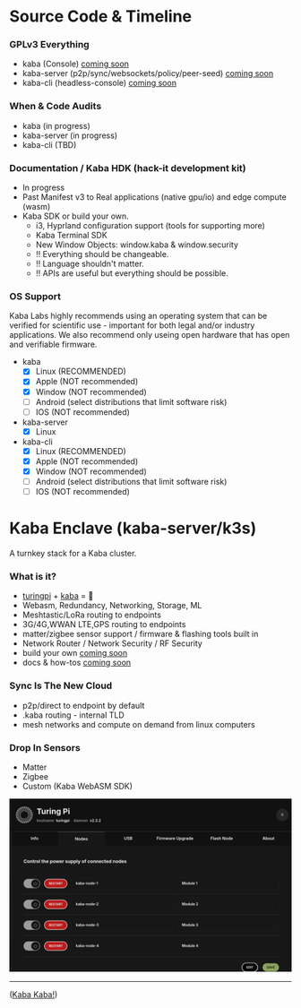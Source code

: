 # Source Code & Timeline

### GPLv3 Everything

- kaba (Console) [coming soon](https://github.com/kaba-labs)
- kaba-server (p2p/sync/websockets/policy/peer-seed) [coming soon](https://github.com/kaba-labs)
- kaba-cli (headless-console) [coming soon](https://github.com/kaba-labs)

### When & Code Audits

- kaba (in progress)
- kaba-server (in progress)
- kaba-cli (TBD)

### Documentation / Kaba HDK (hack-it development kit)

- In progress
- Past Manifest v3 to Real applications (native gpu/io) and edge compute (wasm)
- Kaba SDK or build your own.
  * i3, Hyprland configuration support (tools for supporting more)
  * Kaba Terminal SDK
  * New Window Objects: window.kaba & window.security
  * !! Everything should be changeable.
  * !! Language shouldn't matter.
  * !! APIs are useful but everything should be possible.

### OS Support

Kaba Labs highly recommends using an operating system that can be verified for scientific use - important for both legal and/or industry applications. We also recommend only useing open hardware that has open and verifiable firmware.

* kaba
  - [x] Linux (RECOMMENDED)
  - [x] Apple (NOT recommended)
  - [x] Window (NOT recommended)
  - [ ] Android (select distributions that limit software risk)
  - [ ] IOS (NOT recommended)
       
* kaba-server
  - [x] Linux
        
* kaba-cli
  - [x] Linux (RECOMMENDED)
  - [x] Apple (NOT recommended)
  - [x] Window (NOT recommended)
  - [ ] Android (select distributions that limit software risk)
  - [ ] IOS (NOT recommended)

# Kaba Enclave (kaba-server/k3s)

A turnkey stack for a Kaba cluster.

### What is it?

- [turingpi](https://turingpi.com/) + [kaba](https://kaba.ai)  = 💝
- Webasm, Redundancy, Networking, Storage, ML
- Meshtastic/LoRa routing to endpoints
- 3G/4G,WWAN LTE,GPS routing to endpoints
- matter/zigbee sensor support / firmware & flashing tools built in
- Network Router / Network Security / RF Security
- build your own [coming soon](https://github.com/kaba-labs)
- docs & how-tos [coming soon](https://github.com/kaba-labs)
  
### Sync Is The New Cloud

- p2p/direct to endpoint by default
- .kaba routing - internal TLD
- mesh networks and compute on demand from linux computers

 ### Drop In Sensors

 - Matter
 - Zigbee
 - Custom (Kaba WebASM SDK)

![kaba-server-turing-pi](https://github.com/kaba-labs/.github/blob/main/profile/images/kaba-server-turing-pi.png?raw=true)


---

([Kaba Kaba!](https://kaba.ai))
